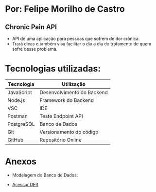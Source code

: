 # Por: Felipe Morilho de Castro

## Chronic Pain API

- API de uma aplicação para pessoas que sofrem de dor crônica.
- Trará dicas e também visa facilitar o dia a dia do tratamento de quem sofre desse problema.

# Tecnologias utilizadas:

| Tecnologia    | Utilização                 |
| ------------- | -------------------------- |
| JavaScript    | Desenvolvimento do Backend |  
| Node.js       | Framework do Backend       |  
| VSC           | IDE                        | 
| Postman       | Teste Endpoint API         | 
| PostgreSQL    | Banco de Dados             |  
| Git           | Versionamento do código    |  
| GitHub        | Repositório Online         |  

# Anexos

- Modelagem do Banco de Dados:

- [Acessar DER](https://dbdiagram.io/d/BD-do-ChronicPain-6644ae7af84ecd1d223fa765)

